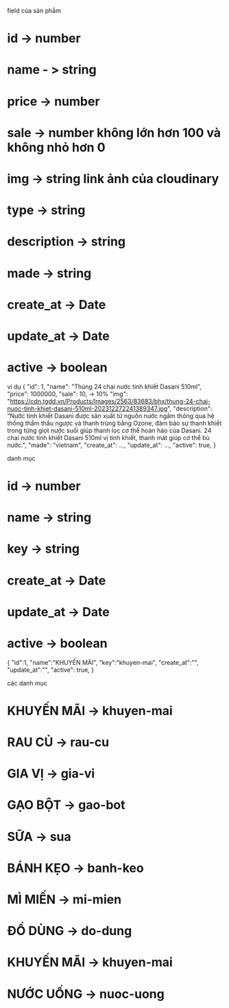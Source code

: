 field của sản phẩm
# id -> number
# name - > string
# price -> number
# sale  -> number không lớn hơn 100 và không nhỏ hơn 0
# img -> string link ảnh của cloudinary
# type -> string
# description -> string
# made -> string
# create_at -> Date
# update_at -> Date
# active -> boolean

ví dụ 
{
  "id": 1,
  "name": "Thùng 24 chai nước tinh khiết Dasani 510ml",
  "price": 1000000,
  "sale": 10, -> 10%
  "img": "https://cdn.tgdd.vn/Products/Images/2563/83683/bhx/thung-24-chai-nuoc-tinh-khiet-dasani-510ml-202312272241389347.jpg",
  "description": "Nước tinh khiết Dasani được sản xuất từ nguồn nước ngầm thông qua hệ thống thẩm thấu ngược và thanh trùng bằng Ozone, đảm bảo sự thanh khiết trong từng giọt nước suối giúp thanh lọc cơ thể hoàn hảo của Dasani. 24 chai nước tinh khiết Dasani 510ml vị tinh khiết, thanh mát giúp cơ thể bù nước.",
  "made": "vietnam",
  "create_at": ...,
  "update_at": ...,
  "active": true,
}

danh mục
# id -> number
# name -> string 
# key -> string
# create_at -> Date
# update_at -> Date
# active -> boolean

{
  "id":1,
  "name":"KHUYẾN MÃI",
  "key":"khuyen-mai",
  "create_at":"",
  "update_at":"",
  "active": true,
}

các danh mục
# KHUYẾN MÃI -> khuyen-mai
# RAU CỦ -> rau-cu
# GIA VỊ -> gia-vi
# GẠO BỘT -> gao-bot
# SỮA -> sua
# BÁNH KẸO -> banh-keo
# MÌ MIẾN -> mi-mien
# ĐỒ DÙNG -> do-dung
# KHUYẾN MÃI -> khuyen-mai
# NƯỚC UỐNG -> nuoc-uong


